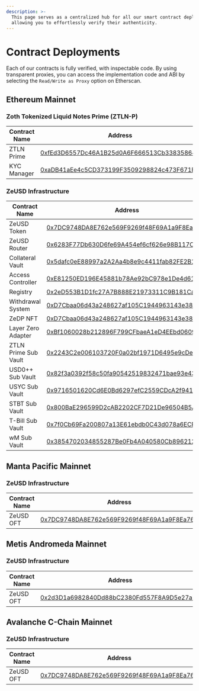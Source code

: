 ```yaml
---
description: >-
  This page serves as a centralized hub for all our smart contract deployments,
  allowing you to effortlessly verify their authenticity.
---
```


# Contract Deployments

Each of our contracts is fully verified, with inspectable code. By using transparent proxies, you can access the implementation code and ABI by selecting the  `Read/Write as Proxy` option on Etherscan.



## Ethereum Mainnet



### Zoth Tokenized Liquid Notes Prime (ZTLN-P)

<table><thead><tr><th width="249">Contract Name</th><th>Address</th></tr></thead><tbody><tr><td>ZTLN Prime</td><td><a href="https://etherscan.io/address/0xfEd3D6557Dc46A1B25d0A6F666513Cb33835864B">0xfEd3D6557Dc46A1B25d0A6F666513Cb33835864B</a></td></tr><tr><td>KYC Manager</td><td><a href="https://etherscan.io/address/0xaDB41aEe4c5CD373199F3509298824c473F671F7">0xaDB41aEe4c5CD373199F3509298824c473F671F7</a></td></tr></tbody></table>



### ZeUSD Infrastructure

<table data-full-width="false"><thead><tr><th width="251">Contract Name</th><th>Address</th></tr></thead><tbody><tr><td>ZeUSD Token</td><td><a href="https://etherscan.io/address/0x7DC9748DA8E762e569F9269f48F69A1a9F8Ea761">0x7DC9748DA8E762e569F9269f48F69A1a9F8Ea761</a></td></tr><tr><td>ZeUSD Router</td><td><a href="https://etherscan.io/address/0x6283F77Db630D6fe69A454ef6cf626e98B117C9b">0x6283F77Db630D6fe69A454ef6cf626e98B117C9b</a></td></tr><tr><td>Collateral Vault</td><td><a href="https://etherscan.io/address/0x5dafc0eE88997a2A2Aa4b8e9c4411fab82FE2B16">0x5dafc0eE88997a2A2Aa4b8e9c4411fab82FE2B16</a></td></tr><tr><td>Access Controller</td><td><a href="https://etherscan.io/address/0xE81250ED196E45881b78Ae92bC978e1De4d61a22">0xE81250ED196E45881b78Ae92bC978e1De4d61a22</a></td></tr><tr><td>Registry</td><td><a href="https://etherscan.io/address/0x2eD553B1D1fc27A7B888E21973311C9B181Ca1DC">0x2eD553B1D1fc27A7B888E21973311C9B181Ca1DC</a></td></tr><tr><td>Withdrawal System</td><td><a href="https://etherscan.io/address/0xD7Cbaa06d43a248627af105C1944963143e38056">0xD7Cbaa06d43a248627af105C1944963143e38056</a></td></tr><tr><td>ZeDP NFT</td><td><a href="https://etherscan.io/address/0xD7Cbaa06d43a248627af105C1944963143e38056">0xD7Cbaa06d43a248627af105C1944963143e38056</a></td></tr><tr><td>Layer Zero Adapter</td><td><a href="https://etherscan.io/address/0xBf1060028b212896F799CFbaeA1eD4EEbd060978">0xBf1060028b212896F799CFbaeA1eD4EEbd060978</a></td></tr><tr><td>ZTLN Prime Sub Vault</td><td><a href="https://etherscan.io/address/0x2243C2e006103720F0a02bf1971D6495e9cDeFFF">0x2243C2e006103720F0a02bf1971D6495e9cDeFFF</a></td></tr><tr><td>USD0++ Sub Vault</td><td><a href="https://etherscan.io/address/0x82f3a0392F58C50fa90542519832471BaE93e43e">0x82f3a0392f58c50fa90542519832471bae93e43e</a></td></tr><tr><td>USYC Sub Vault</td><td><a href="https://etherscan.io/address/0x9716501620Cd6E0Bd6297efC2559CDcA2f941aAC">0x9716501620Cd6E0Bd6297efC2559CDcA2f941aAC</a></td></tr><tr><td>STBT Sub Vault</td><td><a href="https://etherscan.io/address/0x800BaE296599D2cAB2202CF7D21De96504B5ACa8">0x800BaE296599D2cAB2202CF7D21De96504B5ACa8</a></td></tr><tr><td>T-Bill Sub Vault</td><td><a href="https://etherscan.io/address/0x7f0Cb69Fa200807a13E61ebdb0C43d078a6ECFE5">0x7f0Cb69Fa200807a13E61ebdb0C43d078a6ECFE5</a></td></tr><tr><td>wM Sub Vault</td><td><a href="https://etherscan.io/address/0x3854702034855287Be0Fb4A040580Cb89621290B">0x3854702034855287Be0Fb4A040580Cb89621290B</a></td></tr></tbody></table>



## Manta Pacific Mainnet



### ZeUSD Infrastructure

<table><thead><tr><th width="260">Contract Name</th><th>Address</th></tr></thead><tbody><tr><td>ZeUSD OFT</td><td><a href="https://pacific-explorer.manta.network/address/0x7DC9748DA8E762e569F9269f48F69A1a9F8Ea761">0x7DC9748DA8E762e569F9269f48F69A1a9F8Ea761</a></td></tr></tbody></table>



## Metis Andromeda Mainnet



### ZeUSD Infrastructure

<table><thead><tr><th width="261">Contract Name</th><th>Address</th></tr></thead><tbody><tr><td>ZeUSD OFT</td><td><a href="https://explorer.metis.io/token/0x2d3D1a6982840Dd88bC2380Fd557F8A9D5e27a77">0x2d3D1a6982840Dd88bC2380Fd557F8A9D5e27a77</a></td></tr></tbody></table>



## Avalanche C-Chain Mainnet

### ZeUSD Infrastructure

<table><thead><tr><th width="260">Contract Name</th><th>Address</th></tr></thead><tbody><tr><td>ZeUSD OFT</td><td><a href="https://snowtrace.io/address/0x7DC9748DA8E762e569F9269f48F69A1a9F8Ea761">0x7DC9748DA8E762e569F9269f48F69A1a9F8Ea761</a></td></tr></tbody></table>
